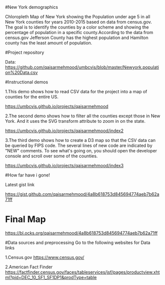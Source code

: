 #New York demographics

Chloropleth Map of New York showing the Population under age 5 in all New York counties for years 2010-2015 based on data from census.gov. The goal is to identify the counties by a color scheme and showing the percentage of population in a specific county.According to the data from census.gov Jefferson County has the highest population and Hamilton county has the least amount of population.


#Project repository

Data: https://github.com/qaisarmehmood/umbcvis/blob/master/Newyork.population%20Data.csv


#Instructional demos

1.This demo shows how to read CSV data for the project into a map of counties for the entire US.

https://umbcvis.github.io/projects/qaisarmehmood

2.The second demo shows how to filter all the counties except those in New York. And it uses the SVG transform attribute to zoom in on the state.

https://umbcvis.github.io/projects/qaisarmehmood/index2

3.The third demo shows how to create a D3 map so that the CSV data can be queried by FIPS code. The several lines of new code are indicated by "NEW" comments. To see what's going on, you should open the developer console and scroll over some of the counties.

https://umbcvis.github.io/projects/qaisarmehmood/index3


#How far have i gone!

Latest gist link

https://gist.github.com/qaisarmehmood/4a8b618753d845694774aeb7b62a71ff

# Final Map

https://bl.ocks.org/qaisarmehmood/4a8b618753d845694774aeb7b62a71ff

#Data sources and preprocessing
Go to the following websites for Data links

1.Census.gov
https://www.census.gov/

2.American Fact Finder
https://factfinder.census.gov/faces/tableservices/jsf/pages/productview.xhtml?pid=DEC_10_SF1_SF1DP1&prodType=table



